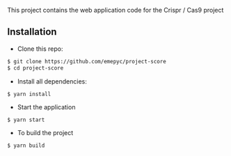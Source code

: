 This project contains the web application code for the Crispr / Cas9 project


## Installation

- Clone this repo:

```bash
$ git clone https://github.com/emepyc/project-score
$ cd project-score 
```

- Install all dependencies:

```shell
$ yarn install
```

- Start the application

```
$ yarn start
```

- To build the project

```
$ yarn build
```